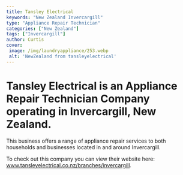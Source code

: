 ```yaml
---
title: Tansley Electrical
keywords: "New Zealand Invercargill"
type: "Appliance Repair Technician"
categories: ["New Zealand"]
tags: ["Invercargill"]
author: Curtis
cover:
 image: /img/laundryappliance/253.webp
 alt: 'NewZealand from tansleyelectrical'
---
```


# Tansley Electrical is an Appliance Repair Technician Company operating in Invercargill, New Zealand.

This business offers a range of appliance repair services to both households and businesses located in and around Invercargill.



To check out this company you can view their website here: www.tansleyelectrical.co.nz/branches/invercargill.
